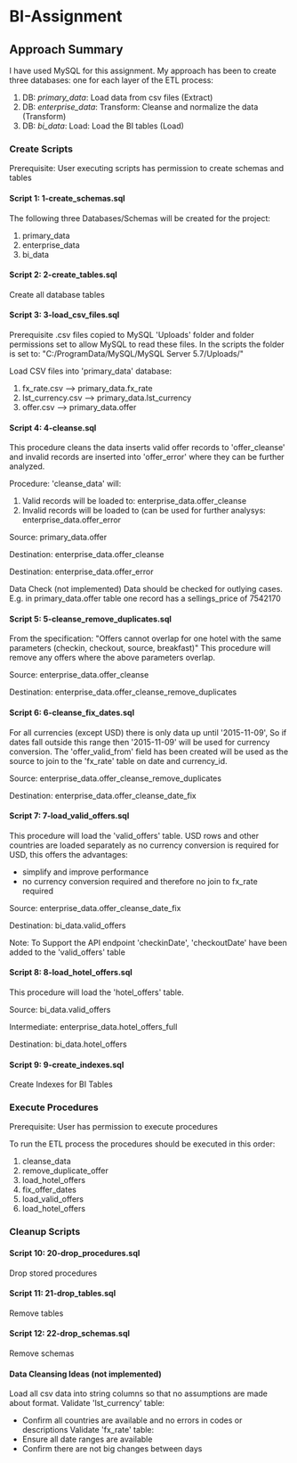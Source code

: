 BI-Assignment
=============

## Approach Summary 
I have used MySQL for this assignment. My approach has been to create three databases: one for each layer of the ETL process: 

1. DB: *primary_data*: Load data from csv files (Extract)
2. DB: *enterprise_data*: Transform: Cleanse and normalize the data (Transform)
3. DB: *bi_data*: Load: Load the BI tables (Load)

### Create Scripts
Prerequisite: User executing scripts has permission to create schemas and tables

#### Script 1: 1-create_schemas.sql
The following three Databases/Schemas will be created for the project:

1. primary_data
2. enterprise_data
3. bi_data

#### Script 2: 2-create_tables.sql
Create all database tables

#### Script 3: 3-load_csv_files.sql
Prerequisite
.csv files copied to MySQL 'Uploads' folder and folder permissions set to allow MySQL to read these files.
In the scripts the folder is set to:
"C:/ProgramData/MySQL/MySQL Server 5.7/Uploads/"

Load CSV files into 'primary_data' database:

1. fx_rate.csv --> primary_data.fx_rate
2. lst_currency.csv --> primary_data.lst_currency
3. offer.csv --> primary_data.offer

#### Script 4: 4-cleanse.sql

This procedure cleans the data inserts valid offer records to 'offer_cleanse' and invalid records are inserted into 'offer_error' where they can be further analyzed. 

Procedure: 'cleanse_data' will:

1. Valid records will be loaded to: enterprise_data.offer_cleanse
2. Invalid records will be loaded to (can be used for further analysys: enterprise_data.offer_error

Source: primary_data.offer

Destination: enterprise_data.offer_cleanse

Destination: enterprise_data.offer_error

Data Check (not implemented)
Data should be checked for outlying cases. E.g. in primary_data.offer table one record has a sellings_price of 7542170

#### Script 5: 5-cleanse_remove_duplicates.sql

From the specification:
"Offers cannot overlap for one hotel with the same parameters (checkin, checkout, source, breakfast)"
This procedure will remove any offers where the above parameters overlap.

Source: enterprise_data.offer_cleanse 

Destination: enterprise_data.offer_cleanse_remove_duplicates

#### Script 6: 6-cleanse_fix_dates.sql 

For all currencies (except USD) there is only data up until '2015-11-09', So if dates fall outside this range then '2015-11-09' will be used for currency conversion. The 'offer_valid_from' field has been created will be used as the source to join to the 'fx_rate' table on date and currency_id. 

Source: enterprise_data.offer_cleanse_remove_duplicates 

Destination: enterprise_data.offer_cleanse_date_fix

####  Script 7: 7-load_valid_offers.sql

This procedure will load the 'valid_offers' table.
USD rows and other countries are loaded separately as no currency conversion is required for USD, this offers the advantages:
- simplify and improve performance
- no currency conversion required and therefore no join to fx_rate required

Source: enterprise_data.offer_cleanse_date_fix

Destination: bi_data.valid_offers

Note: To Support the  API endpoint 'checkinDate', 'checkoutDate' have been added to the 'valid_offers' table

#### Script 8: 8-load_hotel_offers.sql
This procedure will load the 'hotel_offers' table.

Source: bi_data.valid_offers

Intermediate: enterprise_data.hotel_offers_full

Destination: bi_data.hotel_offers

#### Script 9: 9-create_indexes.sql
Create Indexes for BI Tables

### Execute Procedures
Prerequisite: User has permission to execute procedures

To run the ETL process the procedures should be executed in this order:

1. cleanse_data
2. remove_duplicate_offer
3. load_hotel_offers
4. fix_offer_dates
5. load_valid_offers
6. load_hotel_offers

### Cleanup Scripts

#### Script 10: 20-drop_procedures.sql
Drop stored procedures

#### Script 11: 21-drop_tables.sql
Remove tables

#### Script 12: 22-drop_schemas.sql
Remove schemas

#### Data Cleansing Ideas (not implemented)

Load all csv data into string columns so that no assumptions are made about format.
Validate 'lst_currency' table:
- Confirm all countries are available and no errors in codes or descriptions
Validate 'fx_rate' table: 
- Ensure all date ranges are available
- Confirm there are not big changes between days
